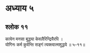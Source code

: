 # अध्याय ५

## श्लोक ११

कायेन मनसा बुद्ध्या केवलैरिन्द्रियैरपि ।<br>योगिनः कर्म कुर्वन्ति सङ्गं त्यक्त्वात्मशुद्धये ॥ ५-११॥<br><br>

